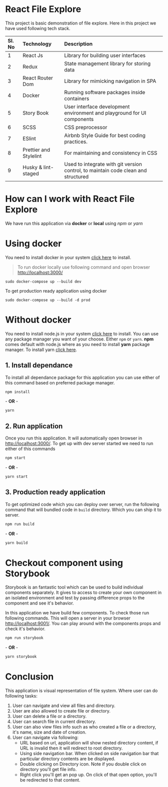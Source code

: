 # React File Explore

This project is basic demonstration of file explore. Here in this project we have used following tech stack.

| SI. No | Technology             | Description                                                                       |
| :----- | :--------------------- | :-------------------------------------------------------------------------------- |
| 1      | React Js               | Library for building user interfaces                                              |
| 2      | Redux                  | State management library for storing data                                         |
| 3      | React Router Dom       | Library for mimicking navigation in SPA                                           |
| 4      | Docker                 | Running software packages inside containers                                       |
| 5      | Story Book             | User interface development environment and playground for UI components           |
| 6      | SCSS                   | CSS preprocessor                                                                  |
| 7      | ESlint                 | Airbnb Style Guide for best coding practices.                                     |
| 8      | Prettier and Stylelint | For maintaining and consistency in CSS                                            |
| 9      | Husky & lint-staged    | Used to integrate with git version control, to maintain code clean and structured |

# How can I work with React File Explore

We have run this application via **docker** or **local** using *npm* or *yarn*


# Using docker
You need to install docker in your system [click here](https://docs.docker.com/install/) to install.

> To run docker locally use following command and open browser [http://localhost:3000/](http://localhost:3000/)

```
sudo docker-compose up --build dev
```

To get production ready application using docker
```
sudo docker-compose up --build -d prod
```

# Without docker
You need to install node.js in your system [click here](https://nodejs.org/en/) to install. You can use any package manager you want of your choose. Either `npm` or `yarn`. **npm** comes default with node.js where as you need to install **yarn** package manager. To install yarn [click here](https://yarnpkg.com/lang/en/docs/install).

## 1. Install dependance
To install all dependance package for this application you can use either of this command based on preferred package manager.

```bash
npm install
```
\- **OR** -
```bash
yarn
```

## 2. Run application
Once you run this application. It will automatically open browser in [http://localhost:3000/](http://localhost:3000/). To get up with dev server started we need to run either of this commands

```bash
npm start
```
\- **OR** -
```bash
yarn start
```

## 3. Production ready application
To get optimized code which you can deploy over server, run the following command that will bundled code in `build` directory. Which you can ship it to server.

```bash
npm run build
```
\- **OR** -
```bash
yarn build
```

# Checkout component using Storybook
Storybook is an fantastic tool which can be used to build individual components separately. It gives to access to create your own component in an isolated environment and test by passing difference props to the component and see it's behavior.

In this application we have build few components. To check those run following commands. This will open a server in your browser [http://localhost:9001/](http://localhost:9001/). You can play around with the components props and check it's behavior.

```bash
npm run storybook
```
\- **OR** -
```bash
yarn storybook
```

# Conclusion
This application is visual representation of file system. Where user can do following tasks:

1. User can navigate and view all files and directory.
2. User are also allowed to create file or directory.
3. User can delete a file or a directory.
4. User can search file in current directory.
5. User can also view files info such as who created a file or a directory, it's name, size and date of creation.
6. User can navigate via following:
   - URL based on url, application will show nested directory content, if URL is invalid then it will redirect to root directory.
   - Using side navigation bar. When clicked on side navigation bar that particular directory contents are be displayed.
   - Double clicking on Directory icon. Note if you double click on directory you'll get file info.
   - Right click you'll get an pop up. On click of that open option, you'll be redirected to that content.